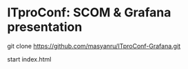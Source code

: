 # ITproConf: SCOM & Grafana presentation

git clone https://github.com/masyanru/ITproConf-Grafana.git

start index.html
